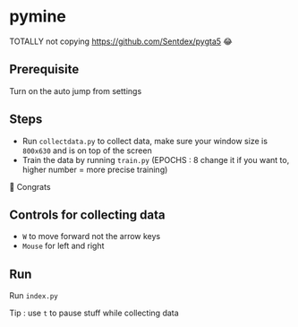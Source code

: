# pymine
TOTALLY not copying https://github.com/Sentdex/pygta5 😂

## Prerequisite
Turn on the auto jump from settings

## Steps
- Run ``collectdata.py`` to collect data, make sure your window size is ``800x630`` and is on top of the screen
- Train the data by running ``train.py`` (EPOCHS : 8 change it if you want to, higher number = more precise training)

🎉 Congrats

## Controls for collecting data

- ``W`` to move forward not the arrow keys
- ``Mouse`` for left and right

## Run
Run ``index.py``

Tip : use ``t`` to pause stuff while collecting data
